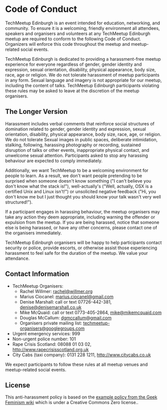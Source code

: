# Code of Conduct
TechMeetup Edinburgh is an event intended for education, networking, and community. To ensure it is a welcoming, friendly environment all attendees, speakers and organisers and volunteers at any TechMeetup Edinburgh meetup are required to conform to the following Code of Conduct. Organizers will enforce this code throughout the meetup and meetup-related social events.

TechMeetup Edinburgh is dedicated to providing a harassment-free meetup experience for everyone regardless of gender, gender identity and expression, sexual orientation, disability, physical appearance, body size, race, age or religion. We do not tolerate harassment of meetup participants in any form. Sexual language and imagery is not appropriate for our meetup, including the content of talks. TechMeetup Edinburgh participants violating these rules may be asked to leave at the discretion of the meetup organisers.

## The Longer Version
Harassment includes verbal comments that reinforce social structures of domination related to gender, gender identity and expression, sexual orientation, disability, physical appearance, body size, race, age, or religion. We do not tolerate Sexual images in public spaces, deliberate intimidation, stalking, following, harassing photography or recording, sustained disruption of talks or other events, inappropriate physical contact, and unwelcome sexual attention. Participants asked to stop any harassing behaviour are expected to comply immediately.

Additionally, we want TechMeetup to be a welcoming environment for people to learn. As a result, we don't want people pretending to be surprised when someone doesn't know something ("I can't believe you don't know what the stack is!"), well-actually's ("Well, actually, OSX is a certified Unix and Linux isn't!") or unsolicited negative feedback ("Hi, you don't know me but I just thought you should know your talk wasn't very well structured!").

If a participant engages in harassing behaviour, the meetup organisers may take any action they deem appropriate, including warning the offender or expulsion from the meetup. If you are being harassed, notice that someone else is being harassed, or have any other concerns, please contact one of the organisers immediately.

TechMeetup Edinburgh organisers will be happy to help participants contact security or police, provide escorts, or otherwise assist those experiencing harassment to feel safe for the duration of the meetup. We value your attendance.

## Contact Information
- TechMeetup Organisers:
	- Rachel Willmer: rachel@willmer.org
	- Marius Ciocanel: marius.ciocanel@gmail.com
	- Denise Marshall: call or text 07726-442-381, denise@denisemarshall.co.uk
	- Mike McQuaid: call or text 0773-405-2864, mike@mikemcquaid.com
	- Douglas McCallum: dgmccallum@gmail.com
	- Organisers private mailing list: techmeetup-organisers@googlegroups.com
- Urgent emergency services: 999
- Non-urgent police number: 101
- Rape Crisis Scotland: 08088 01 03 02, http://www.rapecrisisscotland.org.uk
- City Cabs (taxi company): 0131 228 1211, http://www.citycabs.co.uk

We expect participants to follow these rules at all meetup venues and meetup-related social events.

## License
This anti-harassment policy is based on the [example policy from the Geek Feminism wiki](http://geekfeminism.wikia.com/wiki/Conference_anti-harassment/Policy) which is under a Creative Commons Zero license..
